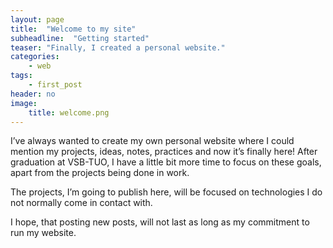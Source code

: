 ```yaml
---
layout: page
title:  "Welcome to my site"
subheadline:  "Getting started"
teaser: "Finally, I created a personal website."
categories:
    - web
tags:
    - first_post
header: no
image:
    title: welcome.png
---
```

I’ve always wanted to create my own personal website where I could mention my projects, ideas, notes, practices and now it’s finally here! After graduation at VSB-TUO, I have a little bit more time to focus on these goals, apart from the projects being done in work.

The projects, I’m going to publish here, will be focused on technologies I do not normally come in contact with.

I hope, that posting new posts, will not last as long as my commitment to run my website.